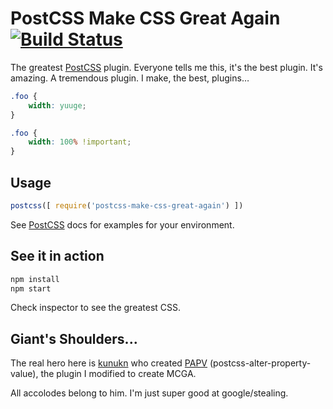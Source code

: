 # PostCSS Make CSS Great Again [![Build Status][ci-img]][ci]

The greatest [PostCSS] plugin. Everyone tells me this, it's the best plugin. It's amazing. A tremendous plugin. I make, the best, plugins…

[PostCSS]: https://github.com/postcss/postcss
[ci-img]:  https://travis-ci.org/caseymhunt/postcss-make-css-great-again.svg
[ci]:      https://travis-ci.org/caseymhunt/postcss-make-css-great-again
[kunukn]:  https://github.com/kunukn
[papv]:    https://github.com/kunukn/postcss-alter-property-value

```css
.foo {
    width: yuuge;
}
```
```css
.foo {
    width: 100% !important;
}
```

## Usage

```js
postcss([ require('postcss-make-css-great-again') ])
```
See [PostCSS] docs for examples for your environment.

## See it in action
```js
npm install
npm start
```
Check inspector to see the greatest CSS.

## Giant's Shoulders...
The real hero here is [kunukn] who created [PAPV][papv] (postcss-alter-property-value), the plugin I modified to create MCGA.

All accolodes belong to him. I'm just super good at google/stealing.

